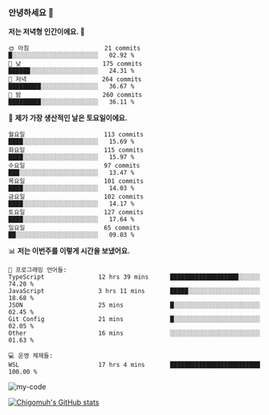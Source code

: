 ### 안녕하세요 👋

<!--START_SECTION:waka-->
**저는 저녁형 인간이에요. 🦉** 

```text
🌞 아침                     21 commits          █░░░░░░░░░░░░░░░░░░░░░░░░   02.92 % 
🌆 낮　                     175 commits         ██████░░░░░░░░░░░░░░░░░░░   24.31 % 
🌃 저녁                     264 commits         █████████░░░░░░░░░░░░░░░░   36.67 % 
🌙 밤　                     260 commits         █████████░░░░░░░░░░░░░░░░   36.11 % 
```
📅 **제가 가장 생산적인 날은 토요일이에요.** 

```text
월요일                      113 commits         ████░░░░░░░░░░░░░░░░░░░░░   15.69 % 
화요일                      115 commits         ████░░░░░░░░░░░░░░░░░░░░░   15.97 % 
수요일                      97 commits          ███░░░░░░░░░░░░░░░░░░░░░░   13.47 % 
목요일                      101 commits         ████░░░░░░░░░░░░░░░░░░░░░   14.03 % 
금요일                      102 commits         ████░░░░░░░░░░░░░░░░░░░░░   14.17 % 
토요일                      127 commits         ████░░░░░░░░░░░░░░░░░░░░░   17.64 % 
일요일                      65 commits          ██░░░░░░░░░░░░░░░░░░░░░░░   09.03 % 
```


📊 **저는 이번주를 이렇게 시간을 보냈어요.** 

```text
💬 프로그래밍 언어들: 
TypeScript               12 hrs 39 mins      ███████████████████░░░░░░   74.20 % 
JavaScript               3 hrs 11 mins       █████░░░░░░░░░░░░░░░░░░░░   18.68 % 
JSON                     25 mins             █░░░░░░░░░░░░░░░░░░░░░░░░   02.45 % 
Git Config               21 mins             █░░░░░░░░░░░░░░░░░░░░░░░░   02.05 % 
Other                    16 mins             ░░░░░░░░░░░░░░░░░░░░░░░░░   01.63 % 

💻 운영 체제들: 
WSL                      17 hrs 4 mins       █████████████████████████   100.00 % 
```


<!--END_SECTION:waka-->

![my-code](https://user-images.githubusercontent.com/84620459/224267854-2a193d7d-cbb4-45a1-96cb-c7441507a91e.gif)


[![Chigomuh's GitHub stats](https://github-readme-stats.vercel.app/api?username=chigomuh&theme=vision-friendly-dark)](https://github.com/anuraghazra/github-readme-stats)
<!--
**chigomuh/chigomuh** is a ✨ _special_ ✨ repository because its `README.md` (this file) appears on your GitHub profile.

Here are some ideas to get you started:

- 🔭 I’m currently working on ...
- 🌱 I’m currently learning ...
- 👯 I’m looking to collaborate on ...
- 🤔 I’m looking for help with ...
- 💬 Ask me about ...
- 📫 How to reach me: ...
- 😄 Pronouns: ...
- ⚡ Fun fact: ...
-->
